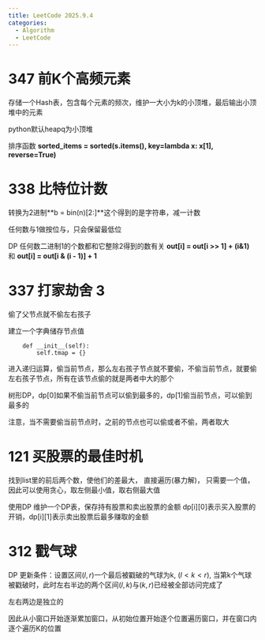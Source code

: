 ```yaml
---
title: LeetCode 2025.9.4
categories:
  - Algorithm
  - LeetCode
---
```


# 347 前K个高频元素

存储一个Hash表，包含每个元素的频次，维护一大小为k的小顶堆，最后输出小顶堆中的元素

python默认heapq为小顶堆

排序函数
**sorted_items = sorted(s.items(), key=lambda x: x[1], reverse=True)**

# 338 比特位计数

转换为2进制**b = bin(n)[2:]**这个得到的是字符串，减一计数

任何数与1做按位与，只会保留最低位 

DP 任何数二进制1的个数都和它整除2得到的数有关 **out[i] = out[i >> 1] + (i&1)** 和
**out[i] = out[i & (i - 1)] + 1**

# 337 打家劫舍 3 

偷了父节点就不偷左右孩子

建立一个字典储存节点值

```
    def __init__(self):
        self.tmap = {}
```

进入递归运算，偷当前节点，那么左右孩子节点就不要偷，不偷当前节点，就要偷左右孩子节点，所有在该节点偷的就是两者中大的那个

树形DP，dp[0]如果不偷当前节点可以偷到最多的，dp[1]偷当前节点，可以偷到最多的

注意，当不需要偷当前节点时，之前的节点也可以偷或者不偷，两者取大

# 121 买股票的最佳时机

找到list里的前后两个数，使他们的差最大，
直接遍历(暴力解)，
只需要一个值，因此可以使用贪心，取左侧最小值，取右侧最大值

使用DP 维护一个DP表，保存持有股票和卖出股票的金额 dp[i][0]表示买入股票的开销，dp[i][1]表示卖出股票后最多赚取的金额

# 312 戳气球

DP 更新条件：设置区间$(l,r)$一个最后被戳破的气球为k, $(l<k<r)$, 当第k个气球被戳破时，此时左右半边的两个区间$(l,k)$与$(k,r)$已经被全部访问完成了 

左右两边是独立的

因此从小窗口开始逐渐累加窗口，从初始位置开始逐个位置遍历窗口，并在窗口内逐个遍历K的位置
